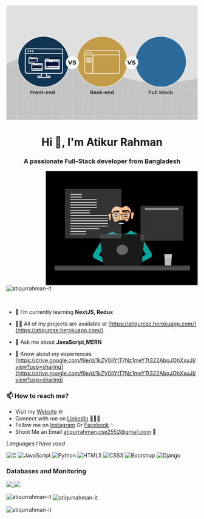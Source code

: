 <img  alt="Coding" height="300" width=100% src="https://github.com/atiqurrahman-it/atiqurrahman-it/blob/main/developer_pic.gif">

<h1 align="center">Hi 👋, I'm Atikur Rahman</h1>
<h3 align="center">A passionate Full-Stack developer from Bangladesh</h3>

<img align="right" alt="Coding" width="400" src="https://github.com/atiqurrahman-it/atiqurrahman-it/blob/main/git_about.gif">


<p align="left"> <img src="https://komarev.com/ghpvc/?username=atiqurrahman-it&label=Profile%20views&color=0e75b6&style=flat" alt="atiqurrahman-it" /> </p>

<p align="left"> <a href="https://twitter.com/" target="blank"><img src="https://img.shields.io/twitter/follow/?logo=twitter&style=for-the-badge" alt="" /></a> </p>

- 🌱 I’m currently learning **NextJS, Redux**

- 👨‍💻 All of my projects are available at [https://atiqurcse.herokuapp.com/](https://atiqurcse.herokuapp.com/)

- 💬 Ask me about **JavaScript,MERN**

- 📄 Know about my experiences [https://drive.google.com/file/d/1kZV0ilYtT7Nz1meYTt322AbqJOhXxuJI/view?usp=sharing](https://drive.google.com/file/d/1kZV0ilYtT7Nz1meYTt322AbqJOhXxuJI/view?usp=sharing)


### 📫 How to reach me?

 - Visit my [Website](https://atiqurcse.herokuapp.com/) 🌐
 - Connect with me on [LinkedIn](https://www.linkedin.com/in/atiqur-cse/) 👨🏻‍💻
 - Follow me on [Instagram](https://www.instagram.com/atiqur.cse/) Or [Facebook](https://www.facebook.com/atiqur.cse/) ✨
 - Shoot Me an  Email [atiqurrahman.cse2552@gmail.com](mailto:atiqurrahman.cse2552@gmail.com) 💌

   
*Languages I have used*

![C](https://img.shields.io/badge/-C-000000?style=flat&logo=C%2B%2B&logoColor=00599C)
![JavaScript](https://img.shields.io/badge/-JavaScript-000000?style=flat&logo=javascript)
![Python](https://img.shields.io/badge/-Python-000000?style=flat&logo=Python&logoColor=61DAFB)
![HTML5](https://img.shields.io/badge/-HTML5-000000?style=flat&logo=HTML5)
![CSS3](https://img.shields.io/badge/-CSS3-000000?style=flat&logo=CSS3)
![Bootstrap](https://img.shields.io/badge/-Bootstrap-000000?style=flat&logo=Bootstrap&logoColor=ff9f43)
![Django](https://img.shields.io/badge/-Django-000000?style=flat&logo=Django&logoColor=1dd1a1)

### Databases and Monitoring
  
  <a href="https://www.mysql.com/" target="_blank" >
    <img src="https://cdn.iconscout.com/icon/premium/png-512-thumb/mysql-database-625245.png" height="57" />
  </a>
  </a>
    <a href="https://www.mongodb.com/" target="_blank" >
    <img src="https://www.logolynx.com/images/logolynx/cf/cf72126a3551b816d617a06ffb01388b.png" height="60" />
  </a>
  
</p>


<p><img align="left" src="https://github-readme-stats.vercel.app/api/top-langs?username=atiqurrahman-it&show_icons=true&locale=en&layout=compact" alt="atiqurrahman-it" /></p>

<p>&nbsp;<img align="center" src="https://github-readme-stats.vercel.app/api?username=atiqurrahman-it&show_icons=true&locale=en" alt="atiqurrahman-it" /></p>

<p><img align="center" src="https://github-readme-streak-stats.herokuapp.com/?user=atiqurrahman-it&" alt="atiqurrahman-it" /></p>
